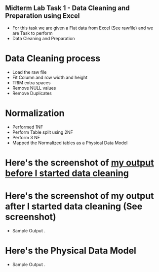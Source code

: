 ## Midterm Lab Task 1 - Data Cleaning and Preparation using Excel
* For this task we are given a Flat data from Excel (See rawfile) and we are Task to perform 
* Data Cleaning and Preparation 

# Data Cleaning process
* Load the raw file
* Fit Column and row width and height
* TRIM extra spaces
* Remove NULL values
* Remove Duplicates

# Normalization


* Performed 1NF
* Perform Table split using 2NF
* Perform 3 NF
* Mapped the Normalized tables as a Physical Data Model

# Here's the screenshot of [my output before I started data cleaning](Midterm%20Lab%20Task%201/image/cleaned.png)

# Here's the screenshot of my output after I started data cleaning (See screenshot)
* Sample Output .

# Here's the Physical Data Model
* Sample Output .

